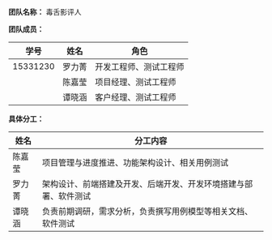 **团队名称：** 毒舌影评人

**团队成员：**

| 学号 | 姓名 | 角色 |
| ---- | ---- | ---- |
| 15331230 | 罗力菁 | 开发工程师、测试工程师 |
|  | 陈嘉莹 | 项目经理、测试工程师 |
|  | 谭晓涵 | 客户经理、测试工程师 |

**具体分工：**

| 姓名 | 分工内容 |
| ---- | -------- |
| 陈嘉莹 | 项目管理与进度推进、功能架构设计、相关用例测试 |
| 罗力菁 | 架构设计、前端搭建及开发、后端开发、开发环境搭建与部署、软件测试 |
| 谭晓涵 | 负责前期调研，需求分析，负责撰写用例模型等相关文档、软件测试 |
